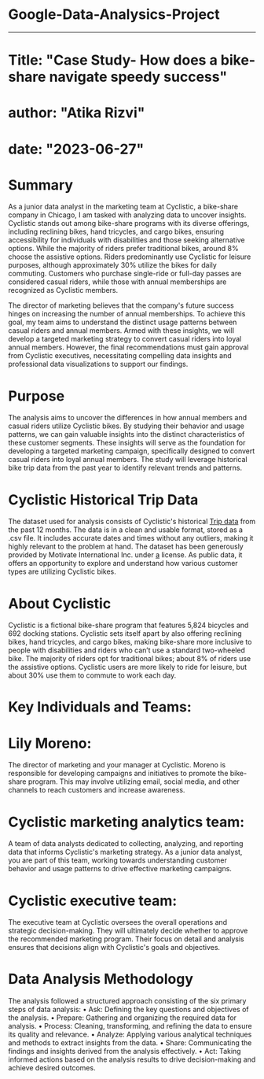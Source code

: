 # Google-Data-Analysics-Project
---
# Title: "Case Study- How does a bike-share navigate speedy success"
# author: "Atika Rizvi"
# date: "2023-06-27"

# Summary

As a junior data analyst in the marketing team at Cyclistic, a bike-share company in Chicago, I am tasked with analyzing data to uncover insights. Cyclistic stands out among bike-share programs with its diverse offerings, including reclining bikes, hand tricycles, and cargo bikes, ensuring accessibility for individuals with disabilities and those seeking alternative options. While the majority of riders prefer traditional bikes, around 8% choose the assistive options. Riders predominantly use Cyclistic for leisure purposes, although approximately 30% utilize the bikes for daily commuting. Customers who purchase single-ride or full-day passes are considered casual riders, while those with annual memberships are recognized as Cyclistic members.

The director of marketing believes that the company's future success hinges on increasing the number of annual memberships. To achieve this goal, my team aims to understand the distinct usage patterns between casual riders and annual members. Armed with these insights, we will develop a targeted marketing strategy to convert casual riders into loyal annual members. However, the final recommendations must gain approval from Cyclistic executives, necessitating compelling data insights and professional data visualizations to support our findings.

# Purpose

The analysis aims to uncover the differences in how annual members and casual riders utilize Cyclistic bikes. By studying their behavior and usage patterns, we can gain valuable insights into the distinct characteristics of these customer segments. These insights will serve as the foundation for developing a targeted marketing campaign, specifically designed to convert casual riders into loyal annual members. The study will leverage historical bike trip data from the past year to identify relevant trends and patterns.

# Cyclistic Historical Trip Data

The dataset used for analysis consists of Cyclistic's historical [Trip data](https://divvy-tripdata.s3.amazonaws.com/index.html) from the past 12 months. The data is in a clean and usable format, stored as a .csv file. It includes accurate dates and times without any outliers, making it highly relevant to the problem at hand. The dataset has been generously provided by Motivate International Inc. under [a](https://ride.divvybikes.com/data-license-agreement) license. As public data, it offers an opportunity to explore and understand how various customer types are utilizing Cyclistic bikes.

# About Cyclistic

Cyclistic is a fictional bike-share program that features 5,824 bicycles and 692 docking stations. Cyclistic sets itself apart by also offering reclining bikes, hand tricycles, and cargo bikes, making bike-share more inclusive to people with disabilities and riders who can’t use a standard two-wheeled bike. The majority of riders opt for traditional bikes; about 8% of riders use the assistive options. Cyclistic users are more likely to ride for leisure, but about 30% use them to commute to work each day.

# Key Individuals and Teams:
  
# Lily Moreno: 
The director of marketing and your manager at Cyclistic. Moreno is responsible for developing campaigns and initiatives to promote the bike-share program. This may involve utilizing email, social media, and other channels to reach customers and increase awareness.

# Cyclistic marketing analytics team: 

A team of data analysts dedicated to collecting, analyzing, and reporting data that informs Cyclistic's marketing strategy. As a junior data analyst, you are part of this team, working towards understanding customer behavior and usage patterns to drive effective marketing campaigns.

# Cyclistic executive team: 

The executive team at Cyclistic oversees the overall operations and strategic decision-making. They will ultimately decide whether to approve the recommended marketing program. Their focus on detail and analysis ensures that decisions align with Cyclistic's goals and objectives.

# Data Analysis Methodology

The analysis followed a structured approach consisting of the six primary steps of data analysis:
•	Ask: Defining the key questions and objectives of the analysis.
•	Prepare: Gathering and organizing the required data for analysis.
•	Process: Cleaning, transforming, and refining the data to ensure its quality and relevance.
•	Analyze: Applying various analytical techniques and methods to extract insights from the data.
•	Share: Communicating the findings and insights derived from the analysis effectively.
•	Act: Taking informed actions based on the analysis results to drive decision-making and achieve desired outcomes.
